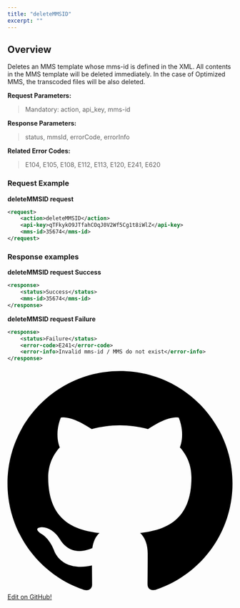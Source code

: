 ```yaml
---
title: "deleteMMSID"
excerpt: ""
---
```

## Overview
Deletes an MMS template whose mms-id is defined in the XML. All contents in the MMS template will be deleted immediately. In the case of Optimized MMS, the transcoded files will be also deleted.

**Request Parameters:**

> Mandatory: action, api\_key, mms-id

**Response Parameters:**

> status, mmsId, errorCode, errorInfo

**Related Error Codes:**

> E104, E105, E108, E112, E113, E120, E241, E620

### Request Example

**deleteMMSID request**
```xml
<request>
    <action>deleteMMSID</action>
    <api-key>qTFkykO9JTfahCOqJ0V2Wf5Cg1t8iWlZ</api-key>
    <mms-id>35674</mms-id>
</request>
```


### Response examples

**deleteMMSID request Success**
```xml
<response>
    <status>Success</status>
    <mms-id>35674</mms-id>
</response>
```


**deleteMMSID request Failure**
```xml
<response>
    <status>Failure</status>
    <error-code>E241</error-code>
    <error-info>Invalid mms-id / MMS do not exist</error-info>
</response>
```

<div class="magic-block-html"><a class="gitbutton pill" target="_blank" href="https://github.com/sinch/docs/blob/master/docs/mms/xml-service/xml-service-deletemmsid.md"><span class="icon medium"><svg xmlns="http://www.w3.org/2000/svg" role="img" viewBox="0 0 24 24"><title>GitHub icon</title><path d="M 12 0.297 c -6.63 0 -12 5.373 -12 12 c 0 5.303 3.438 9.8 8.205 11.385 c 0.6 0.113 0.82 -0.258 0.82 -0.577 c 0 -0.285 -0.01 -1.04 -0.015 -2.04 c -3.338 0.724 -4.042 -1.61 -4.042 -1.61 C 4.422 18.07 3.633 17.7 3.633 17.7 c -1.087 -0.744 0.084 -0.729 0.084 -0.729 c 1.205 0.084 1.838 1.236 1.838 1.236 c 1.07 1.835 2.809 1.305 3.495 0.998 c 0.108 -0.776 0.417 -1.305 0.76 -1.605 c -2.665 -0.3 -5.466 -1.332 -5.466 -5.93 c 0 -1.31 0.465 -2.38 1.235 -3.22 c -0.135 -0.303 -0.54 -1.523 0.105 -3.176 c 0 0 1.005 -0.322 3.3 1.23 c 0.96 -0.267 1.98 -0.399 3 -0.405 c 1.02 0.006 2.04 0.138 3 0.405 c 2.28 -1.552 3.285 -1.23 3.285 -1.23 c 0.645 1.653 0.24 2.873 0.12 3.176 c 0.765 0.84 1.23 1.91 1.23 3.22 c 0 4.61 -2.805 5.625 -5.475 5.92 c 0.42 0.36 0.81 1.096 0.81 2.22 c 0 1.606 -0.015 2.896 -0.015 3.286 c 0 0.315 0.21 0.69 0.825 0.57 C 20.565 22.092 24 17.592 24 12.297 c 0 -6.627 -5.373 -12 -12 -12" /></svg></span>Edit on GitHub!</a></div>
